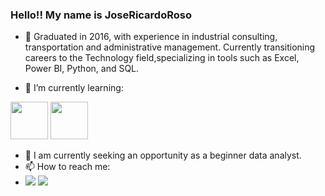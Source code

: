 ### Hello!! My name is JoseRicardoRoso 

- 🔭 Graduated in 2016, with experience in industrial consulting, transportation and administrative management. Currently transitioning careers to the Technology field,specializing in tools such as Excel, Power BI, Python, and SQL.

- 🌱 I’m currently learning:
  
<img src="https://cdn.jsdelivr.net/gh/devicons/devicon@latest/icons/python/python-original-wordmark.svg" width="60" /> <img src="https://cdn.jsdelivr.net/gh/devicons/devicon@latest/icons/azuresqldatabase/azuresqldatabase-original.svg" width="60" />
                 
- 👯 I am currently seeking an opportunity as a beginner data analyst.
- 📫 How to reach me:
- <a href="https://www.linkedin.com/in/josericardoroso" target="_blank"><img loading="lazy" src="https://img.shields.io/badge/-LinkedIn-%230077B5?style=for-the-badge&logo=linkedin&logoColor=white" target="_blank"></a>
<a href = "mailto:jroso1989@gmail.com"><img loading="lazy" src="https://img.shields.io/badge/Gmail-D14836?style=for-the-badge&logo=gmail&logoColor=white" target="_blank"></a>
